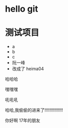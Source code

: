 hello git
=======
# 测试项目

- a
- b
- c
- 阮一峰
- 改成了 heima04

哈哈哈
   
嘿嘿嘿

吼吼吼

哈哈,我偷偷的进来了!!!!!!!!!!!!!!!

你好啊 17年的朋友 
